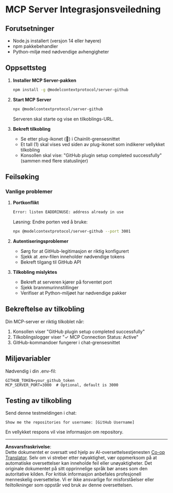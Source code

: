 <!--
CO_OP_TRANSLATOR_METADATA:
{
  "original_hash": "c4be907703b836d1a1c360db20da4de9",
  "translation_date": "2025-08-29T16:15:33+00:00",
  "source_file": "11-agentic-protocols/code_samples/github-mcp/MCP_SETUP.md",
  "language_code": "no"
}
-->
# MCP Server Integrasjonsveiledning

## Forutsetninger
- Node.js installert (versjon 14 eller høyere)
- npm pakkebehandler
- Python-miljø med nødvendige avhengigheter

## Oppsettsteg

1. **Installer MCP Server-pakken**
   ```bash
   npm install -g @modelcontextprotocol/server-github
   ```

2. **Start MCP Server**
   ```bash
   npx @modelcontextprotocol/server-github
   ```  
   Serveren skal starte og vise en tilkoblings-URL.

3. **Bekreft tilkobling**
   - Se etter plug-ikonet (🔌) i Chainlit-grensesnittet
   - Et tall (1) skal vises ved siden av plug-ikonet som indikerer vellykket tilkobling
   - Konsollen skal vise: "GitHub plugin setup completed successfully" (sammen med flere statuslinjer)

## Feilsøking

### Vanlige problemer

1. **Portkonflikt**
   ```bash
   Error: listen EADDRINUSE: address already in use
   ```  
   Løsning: Endre porten ved å bruke:  
   ```bash
   npx @modelcontextprotocol/server-github --port 3001
   ```

2. **Autentiseringsproblemer**
   - Sørg for at GitHub-legitimasjon er riktig konfigurert
   - Sjekk at .env-filen inneholder nødvendige tokens
   - Bekreft tilgang til GitHub API

3. **Tilkobling mislyktes**
   - Bekreft at serveren kjører på forventet port
   - Sjekk brannmurinnstillinger
   - Verifiser at Python-miljøet har nødvendige pakker

## Bekreftelse av tilkobling

Din MCP-server er riktig tilkoblet når:
1. Konsollen viser "GitHub plugin setup completed successfully"
2. Tilkoblingslogger viser "✓ MCP Connection Status: Active"
3. GitHub-kommandoer fungerer i chat-grensesnittet

## Miljøvariabler

Nødvendig i din .env-fil:
```
GITHUB_TOKEN=your_github_token
MCP_SERVER_PORT=3000  # Optional, default is 3000
```

## Testing av tilkobling

Send denne testmeldingen i chat:
```
Show me the repositories for username: [GitHub Username]
```  
En vellykket respons vil vise informasjon om repository.

---

**Ansvarsfraskrivelse**:  
Dette dokumentet er oversatt ved hjelp av AI-oversettelsestjenesten [Co-op Translator](https://github.com/Azure/co-op-translator). Selv om vi streber etter nøyaktighet, vær oppmerksom på at automatiske oversettelser kan inneholde feil eller unøyaktigheter. Det originale dokumentet på sitt opprinnelige språk bør anses som den autoritative kilden. For kritisk informasjon anbefales profesjonell menneskelig oversettelse. Vi er ikke ansvarlige for misforståelser eller feiltolkninger som oppstår ved bruk av denne oversettelsen.